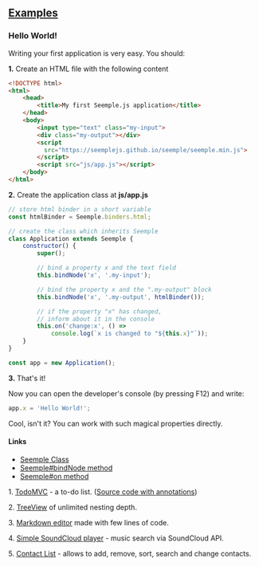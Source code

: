 ## [Examples](#!examples)

### Hello World!
Writing your first application is very easy. You should:


**1\.** Create an HTML file with the following content

```html
<!DOCTYPE html>
<html>
	<head>
		<title>My first Seemple.js application</title>
	</head>
	<body>
		<input type="text" class="my-input">
		<div class="my-output"></div>
		<script
		  src="https://seemplejs.github.io/seemple/seemple.min.js">
		</script>
		<script src="js/app.js"></script>
	</body>
</html>
```


**2\.** Create the application class at **js/app.js**

```js
// store html binder in a short variable
const htmlBinder = Seemple.binders.html;

// create the class which inherits Seemple
class Application extends Seemple {
    constructor() {
        super();

        // bind a property x and the text field
        this.bindNode('x', '.my-input');

        // bind the property x and the ".my-output" block
        this.bindNode('x', '.my-output', htmlBinder());

		// if the property "х" has changed,
		// inform about it in the console
        this.on('change:x', () =>
            console.log(`x is changed to "${this.x}"`));
    }
}

const app = new Application();
```


**3\.** That's it!

Now you can open the developer's console (by pressing F12) and write:
```js
app.x = 'Hello World!';
```
Cool, isn't it? You can work with such magical properties directly.

#### Links
* [Seemple Class](#!Seemple)
* [Seemple#bindNode method](#!Seemple-bindNode)
* [Seemple#on method](#!Seemple-on)

<span class="list-item-number">1.</span>
<a href="https://github.com/finom/seemple-todomvc/tree/master/"
class="example-link">TodoMVC</a> - a to-do list. ([Source code with annotations](//seemplejs.github.io/seemple-todomvc/docs/app.html))

<span class="list-item-number">2.</span>
<a href="https://github.com/finom/seemple-examples-and-tutorials/tree/master/treeview/"
class="example-link">TreeView</a> of unlimited nesting depth.

<span class="list-item-number">3.</span>
<a href="https://github.com/finom/seemple-examples-and-tutorials/tree/master/markdown-editor/"
class="example-link">Markdown editor</a> made with few lines of code.

<span class="list-item-number">4.</span>
<a href="https://github.com/finom/seemple-examples-and-tutorials/tree/master/soundcloud-search/"
class="example-link">Simple SoundCloud player</a> - music search via SoundCloud API.

<span class="list-item-number">5.</span>
<a href="https://github.com/finom/seemple-examples-and-tutorials/tree/master/contact-list/"
class="example-link">Contact List</a> - allows to add, remove, sort, search and change contacts.
